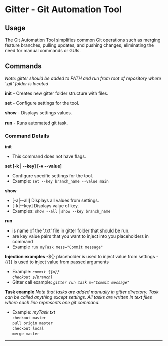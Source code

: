 # Gitter - Git Automation Tool

## Usage
The Git Automation Tool simplifies common Git operations such as merging feature branches, pulling updates, and pushing changes, eliminating the need for manual commands or GUIs.

## Commands

<em>Note: gitter should be added to PATH and run from root of repository where '.git' folder is located</em>

**init** - Creates new gitter folder structure with files.

**set** - Configure settings for the tool.

**show** - Displays settings values.

**run** - Runs automated git task.

### Command Details

**init**
- This command does not have flags.

**set [-k | --key] <key> [-v --value] <value>**
- Configure specific settings for the tool.
- Example: `set --key branch_name --value main`

**show**
- [-a|--all] Displays all values from settings.
- [-k|--key] <key> Displays value of key.
- Examples: `show --all` | `show --key branch_name`

**run <task> <args>**
- <task> is name of the '.txt' file in gitter folder that should be run.
- <args> are key value pairs that you want to inject into you placeholders in command
- Example `run myTask mess="Commit message"`

**Injection examples**
-${<key>} placeholder is used to inject value from settings
-{{<key>}} is used to inject value from passed arguments
- Example: <em>`commit {{m}}`<br>`checkout ${branch}`</em>
- Gitter call example: <em>`gitter run task m="Commit message"`</em>

**Task example**
<em>Note that tasks are added manually in gitter directory.
Task can be called anything except settings.
All tasks are written in text files where each line represents one git command.</em>
- Example: <em>myTask.txt</em><br>
`checkout master`<br>`pull origin master`<br>`checkout local`<br>`merge master`
---

